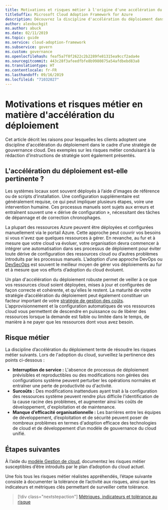 ```yaml
---
title: Motivations et risques métier à l'origine d'une accélération du déploiement
titleSuffix: Microsoft Cloud Adoption Framework for Azure
description: Découvrez la discipline d'accélération du déploiement dans le cadre d’une stratégie de gouvernance cloud.
author: alexbuckgit
ms.author: abuck
ms.date: 02/11/2019
ms.topic: guide
ms.service: cloud-adoption-framework
ms.subservice: govern
ms.custom: governance
ms.openlocfilehash: feaf5a7f0f2622c2b2289fe81315ea9ccf2ada4e
ms.sourcegitcommit: 443c28f3afeedfbfe8b9980875a54afdbebd83a8
ms.translationtype: HT
ms.contentlocale: fr-FR
ms.lasthandoff: 09/16/2019
ms.locfileid: "71032027"
---
```

# <a name="deployment-acceleration-motivations-and-business-risks"></a>Motivations et risques métier en matière d'accélération du déploiement

Cet article décrit les raisons pour lesquelles les clients adoptent une discipline d'accélération du déploiement dans le cadre d’une stratégie de gouvernance cloud. Des exemples sur les risques métier conduisant à la rédaction d’instructions de stratégie sont également présentés.

<!-- markdownlint-disable MD026 -->

## <a name="is-deployment-acceleration-relevant"></a>L'accélération du déploiement est-elle pertinente ?

Les systèmes locaux sont souvent déployés à l’aide d'images de référence ou de scripts d’installation. Une configuration supplémentaire est généralement requise, ce qui peut impliquer plusieurs étapes, voire une intervention humaine. Ces processus manuels sont sujets aux erreurs et entraînent souvent une « dérive de configuration », nécessitant des tâches de dépannage et de correction chronophages.

La plupart des ressources Azure peuvent être déployées et configurées manuellement via le portail Azure. Cette approche peut couvrir vos besoins si vous n'avez que quelques ressources à gérer. En revanche, au fur et à mesure que votre cloud va évoluer, votre organisation devra commencer à intégrer une automatisation dans ses processus de déploiement pour éviter toute dérive de configuration des ressources cloud ou d’autres problèmes introduits par les processus manuels. L’adoption d’une approche DevOps ou [DevSecOps](https://www.microsoft.com/en-us/securityengineering/devsecops) est souvent le meilleur moyen de gérer vos déploiements au fur et à mesure que vos efforts d’adoption du cloud évoluent.

<!-- "en-us" location is required for the URL above. -->

Un plan d'accélération du déploiement robuste permet de veiller à ce que vos ressources cloud soient déployées, mises à jour et configurées de façon correcte et cohérente, et qu'elles le restent. La maturité de votre stratégie d’accélération du déploiement peut également constituer un facteur important de votre [stratégie de gestion des coûts](../cost-management/index.md). L’approvisionnement et la configuration automatiques de vos ressources cloud vous permettent de descendre en puissance ou de libérer des ressources lorsque la demande est faible ou limitée dans le temps, de manière à ne payer que les ressources dont vous avez besoin.

## <a name="business-risk"></a>Risque métier

La discipline d’accélération du déploiement tente de résoudre les risques métier suivants. Lors de l'adoption du cloud, surveillez la pertinence des points ci-dessous :

- **Interruption de service :** L'absence de processus de déploiement prévisibles et reproductibles ou des modifications non gérées des configurations système peuvent perturber les opérations normales et entraîner une perte de productivité ou d'activité.
- **Surcoûts :** Des modifications inattendues ayant trait à la configuration des ressources système peuvent rendre plus difficile l'identification de la cause racine des problèmes, et augmenter ainsi les coûts de développement, d'exploitation et de maintenance.
- **Manque d’efficacité organisationnelle :** Les barrières entre les équipes de développement, d’exploitation et de sécurité peuvent poser de nombreux problèmes en termes d'adoption efficace des technologies de cloud et de développement d’un modèle de gouvernance du cloud unifié.

## <a name="next-steps"></a>Étapes suivantes

À l’aide du [modèle Gestion de cloud](./template.md), documentez les risques métier susceptibles d’être introduits par le plan d’adoption du cloud actuel.

Une fois tous les risques métier réalistes appréhendés, l’étape suivante consiste à documenter la tolérance de l’activité aux risques, ainsi que les indicateurs et métriques clés permettant de surveiller cette tolérance.

> [!div class="nextstepaction"]
> [Métriques, indicateurs et tolérance au risque](./metrics-tolerance.md)
